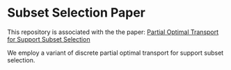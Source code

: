 # Subset Selection Paper

This repository is associated with the the paper: [Partial Optimal Transport for Support Subset Selection](https://openreview.net/pdf?id=75CcopPxIr)

We employ a variant of discrete partial optimal transport for support subset selection.


